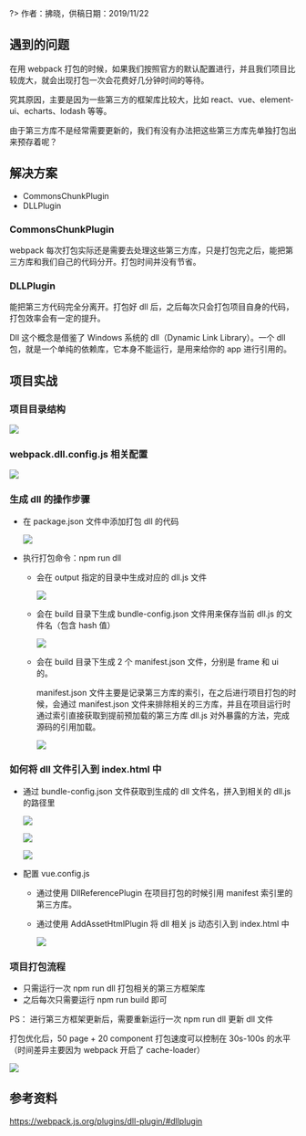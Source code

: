 ?> 作者：拂晓，供稿日期：2019/11/22


## 遇到的问题

在用 webpack 打包的时候，如果我们按照官方的默认配置进行，并且我们项目比较庞大，就会出现打包一次会花费好几分钟时间的等待。

究其原因，主要是因为一些第三方的框架库比较大，比如 react、vue、element-ui、echarts、lodash 等等。

由于第三方库不是经常需要更新的，我们有没有办法把这些第三方库先单独打包出来预存着呢？

## 解决方案

-   CommonsChunkPlugin
-   DLLPlugin

### CommonsChunkPlugin

webpack 每次打包实际还是需要去处理这些第三方库，只是打包完之后，能把第三方库和我们自己的代码分开。打包时间并没有节省。

### DLLPlugin

能把第三方代码完全分离开。打包好 dll 后，之后每次只会打包项目自身的代码，打包效率会有一定的提升。

Dll 这个概念是借鉴了 Windows 系统的 dll（Dynamic Link Library）。一个 dll 包，就是一个单纯的依赖库，它本身不能运行，是用来给你的 app 进行引用的。

## 项目实战

### 项目目录结构

![](./images/1.jpg)

### webpack.dll.config.js 相关配置

![](./images/2.jpg)

### 生成 dll 的操作步骤

-   在 package.json 文件中添加打包 dll 的代码

    ![](./images/3.jpg)

-   执行打包命令：npm run dll

    -   会在 output 指定的目录中生成对应的 dll.js 文件

        ![](./images/4.jpg)

    -   会在 build 目录下生成 bundle-config.json 文件用来保存当前 dll.js 的文件名（包含 hash 值）

        ![](./images/6.jpg)

    -   会在 build 目录下生成 2 个 manifest.json 文件，分别是 frame 和 ui 的。

        manifest.json 文件主要是记录第三方库的索引，在之后进行项目打包的时候，会通过 manifest.json 文件来排除相关的三方库，并且在项目运行时通过索引直接获取到提前预加载的第三方库 dll.js 对外暴露的方法，完成源码的引用加载。

        ![](./images/5.jpg)

### 如何将 dll 文件引入到 index.html 中

-   通过 bundle-config.json 文件获取到生成的 dll 文件名，拼入到相关的 dll.js 的路径里

    ![](./images/6.jpg)

    ![](./images/8.jpg)

    ![](./images/9.jpg)

-   配置 vue.config.js

    -   通过使用 DllReferencePlugin 在项目打包的时候引用 manifest 索引里的第三方库。

    -   通过使用 AddAssetHtmlPlugin 将 dll 相关 js 动态引入到 index.html 中

        ![](./images/7.jpg)

### 项目打包流程

-   只需运行一次 npm run dll 打包相关的第三方框架库
-   之后每次只需要运行 npm run build 即可

PS： 进行第三方框架更新后，需要重新运行一次 npm run dll 更新 dll 文件

打包优化后，50 page + 20 component 打包速度可以控制在 30s-100s 的水平（时间差异主要因为 webpack 开启了 cache-loader）

![](./images/10.jpg)

## 参考资料

https://webpack.js.org/plugins/dll-plugin/#dllplugin
